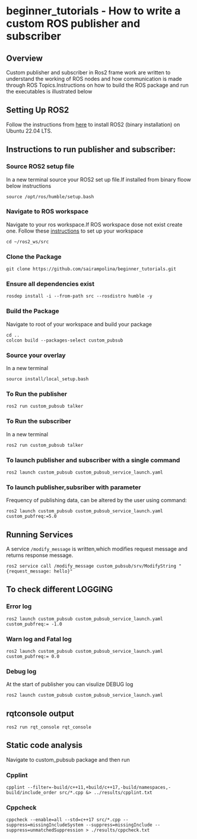 # beginner_tutorials - How to write a custom ROS publisher and subscriber

## Overview
Custom publisher and subscriber in Ros2 frame work are written to understand the working of  ROS nodes and how communication is made through ROS Topics.Instructions on how to build the ROS package and run the executables is illustrated below

## Setting Up ROS2
Follow the instructions from [here](http://docs.ros.org/en/humble/Installation.html) to install ROS2 (binary installation) on Ubuntu 22.04 LTS.

## Instructions to run publisher and subscriber:

### Source ROS2 setup file 
In a new terminal source your ROS2 set up file.If installed from binary floow below instructions
```
source /opt/ros/humble/setup.bash
```
### Navigate to ROS workspace
Navigate to your ros workspace.If ROS workspace dose not exist create one. Follow these [instructions](http://docs.ros.org/en/humble/Tutorials/Beginner-Client-Libraries/Creating-A-Workspace/Creating-A-Workspace.html) to set up your workspace
```
cd ~/ros2_ws/src
```

### Clone the Package
```
git clone https://github.com/sairampolina/beginner_tutorials.git
```
### Ensure all dependencies exist
```
rosdep install -i --from-path src --rosdistro humble -y
```
### Build the Package 
Navigate to root of your workspace and build your package
```
cd ..
colcon build --packages-select custom_pubsub
```

### Source your overlay
In a new terminal
```
source install/local_setup.bash
```

### To Run the publisher
```
ros2 run custom_pubsub talker
```

### To Run the subscriber
In a new terminal
```
ros2 run custom_pubsub talker
```

### To launch publisher and subscriber with a single command
```
ros2 launch custom_pubsub custom_pubsub_service_launch.yaml
```

### To launch publisher,subsriber with parameter
Frequency of publishing data, can be altered by the user using command:
```
ros2 launch custom_pubsub custom_pubsub_service_launch.yaml custom_pubfreq:=5.0
```

## Running Services 
A service ```/modify_message``` is written,which modifies request message and  returns response message.
```
ros2 service call /modify_message custom_pubsub/srv/ModifyString "{request_message: hello}"
```

## To check different LOGGING 
### Error log
```
ros2 launch custom_pubsub custom_pubsub_service_launch.yaml custom_pubfreq:= -1.0
```
### Warn log and Fatal log
```
ros2 launch custom_pubsub custom_pubsub_service_launch.yaml custom_pubfreq:= 0.0
```
### Debug log
At the start of publisher you can visulize DEBUG log
```
ros2 launch custom_pubsub custom_pubsub_service_launch.yaml 
```
## rqtconsole output
```
ros2 run rqt_console rqt_console
```

## Static code analysis
Navigate to custom_pubsub package and then run

### Cpplint
```
cpplint --filter=-build/c++11,+build/c++17,-build/namespaces,-build/include_order src/*.cpp &> ../results/cpplint.txt
```
### Cppcheck
```
cppcheck --enable=all --std=c++17 src/*.cpp --suppress=missingIncludeSystem --suppress=missingInclude --suppress=unmatchedSuppression > ./results/cppcheck.txt
```
